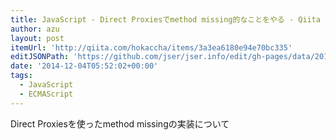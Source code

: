 ```yaml
---
title: JavaScript - Direct Proxiesでmethod missing的なことをやる - Qiita
author: azu
layout: post
itemUrl: 'http://qiita.com/hokaccha/items/3a3ea6180e94e70bc335'
editJSONPath: 'https://github.com/jser/jser.info/edit/gh-pages/data/2014/12/index.json'
date: '2014-12-04T05:52:02+00:00'
tags:
  - JavaScript
  - ECMAScript
---
```

Direct Proxiesを使ったmethod missingの実装について

